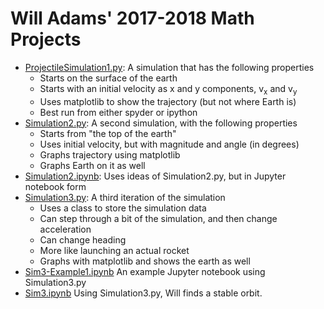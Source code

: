 # Will Adams' 2017-2018 Math Projects

* [ProjectileSimulation1.py](ProjectileSimulation1.py): A simulation that has the following properties
  * Starts on the surface of the earth
  * Starts with an initial velocity as x and y components,  v<sub>x</sub> and v<sub>y</sub>
  * Uses matplotlib to show the trajectory (but not where Earth is)
  * Best run from either spyder or ipython
* [Simulation2.py](Simulation2.py): A second simulation, with the following properties
  * Starts from "the top of the earth"
  * Uses initial velocity, but with magnitude and angle (in degrees)
  * Graphs trajectory using matplotlib
  * Graphs Earth on it as well
* [Simulation2.ipynb](Simulation2.ipynb): Uses ideas of Simulation2.py, but in Jupyter notebook form
* [Simulation3.py](Simulation3.py): A third iteration of the simulation
  * Uses a class to store the simulation data
  * Can step through a bit of the simulation, and then change acceleration
  * Can change heading
  * More like launching an actual rocket
  * Graphs with matplotlib and shows the earth as well
* [Sim3-Example1.ipynb](Sim3-Example1.ipynb) An example Jupyter notebook using Simulation3.py
* [Sim3.ipynb](Sim3.ipynb) Using Simulation3.py, Will finds a stable orbit.
